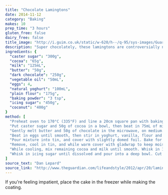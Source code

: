 ```yaml
---
title: "Chocolate Lamingtons"
date: 2014-11-12
category: "Baking"
makes: 10
prep_time: "3 hours"
gluten_free: false
dairy_free: false
title_image: "http://i.guim.co.uk/static/w-620/h--/q-95/sys-images/Guardian/Pix/pictures/2012/4/17/1334676571228/Double-chocolate-lamingto-007.jpg"
description: "Super chocolately, these lamingtons are controversially non-traditional"
ingredients: {
  "caster sugar": "300g",
  "cocoa": "65g",
  "milk": "125mL",
  "butter": "50g",
  "dark chocolate": "250g",
  "vegetable oil": "50mL",
  "eggs": 4,
  "natural yoghurt": "100mL",
  "plain flour": "175g",
  "baking powder": "3 tsp",
  "icing sugar": "450g",
  "coconut": "400g"
}
method: [
  "Preheat oven to 170°C (335°F) and line a 20cm square pan with baking paper.",
  "Put caster sugar and 50g of cocoa in a bowl, then beat in 75mL of milk.",
  "Gently melt butter and 50g of chocolate in the microwave, on medium. Add to sugar mix, along with oil.",
  "Beat in eggs until smooth, then stir in yoghurt, vanilla, flour and baking powder.",
  "Pour mixture into tin, and cover with slightly domed foil. Bake for 45 minutes, then remove foil and bake for another 15 minutes.",
  "Remove, cool in tin, and while warm cover with gladwrap to keep moist.",
  "While cooling, mix remaining cocoa and milk until smooth. Whisk in 175mL of boiling water, then stir in remaining chocolate until melted.",
  "Whisk in icing sugar until dissolved and pour into a deep bowl. Cut cake into nine. Dunk each piece in coating, fish out with two forks, roll in coconut, and leave to set."
]
source_text: "Dan Lepard"
source_link: "http://www.theguardian.com/lifeandstyle/2012/apr/20/lamington-scrolls-australian-recipes-baking"
---
```

If you're feeling impatient, place the cake in the freezer while making the coating.
